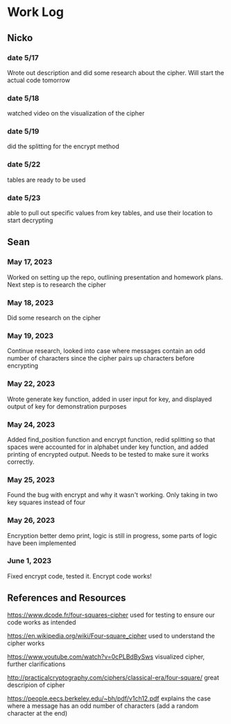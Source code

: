 # Work Log

## Nicko

### date 5/17

Wrote out description and did some research about the cipher. Will start the actual code tomorrow

### date 5/18

watched video on the visualization of the cipher

### date 5/19

did the splitting for the encrypt method

### date 5/22

tables are ready to be used

### date 5/23

able to pull out specific values from key tables, and use their location to start decrypting

## Sean

### May 17, 2023

Worked on setting up the repo, outlining presentation and homework plans. Next step is to research the cipher

### May 18, 2023

Did some research on the cipher

### May 19, 2023

Continue research, looked into case where messages contain an odd number of characters since the cipher pairs up characters before encrypting

### May 22, 2023

Wrote generate key function, added in user input for key, and displayed output of key for demonstration purposes

### May 24, 2023
Added find_position function and encrypt function, redid splitting so that spaces were accounted for in alphabet under key function, and added printing of encrypted output. Needs to be tested to make sure it works correctly.

### May 25, 2023
Found the bug with encrypt and why it wasn't working. Only taking in two key squares instead of four

### May 26, 2023
Encryption better demo print, logic is still in progress, some parts of logic have been implemented

### June 1, 2023
Fixed encrypt code, tested it. Encrypt code works!

## References and Resources

https://www.dcode.fr/four-squares-cipher
used for testing to ensure our code works as intended

https://en.wikipedia.org/wiki/Four-square_cipher
used to understand the cipher works

https://www.youtube.com/watch?v=0cPLBdBySws
visualized cipher, further clarifications

http://practicalcryptography.com/ciphers/classical-era/four-square/
great descripion of cipher

https://people.eecs.berkeley.edu/~bh/pdf/v1ch12.pdf
explains the case where a message has an odd number of characters (add a random character at the end)

